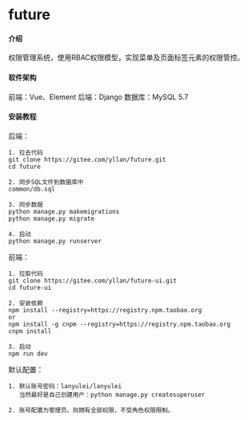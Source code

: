 # future

#### 介绍

权限管理系统，使用RBAC权限模型，实现菜单及页面标签元素的权限管控。

#### 软件架构

前端：Vue、Element
后端：Django
数据库：MySQL 5.7


#### 安装教程

后端：

```
1. 拉去代码
git clone https://gitee.com/yllan/future.git
cd future

2. 同步SQL文件到数据库中
common/db.sql

3. 同步数据 
python manage.py makemigrations
python manage.py migrate

4. 启动
python manage.py runserver
```

前端：

```
1. 拉取代码
git clone https://gitee.com/yllan/future-ui.git
cd future-ui

2. 安装依赖
npm install --registry=https://registry.npm.taobao.org
or
npm install -g cnpm --registry=https://registry.npm.taobao.org
cnpm install

3. 启动
npm run dev
```

默认配置：

```
1. 默认账号密码：lanyulei/lanyulei
   当然最好是自己创建用户：python manage.py createsuperuser

2. 账号配置为管理员，则拥有全部权限，不受角色权限限制。
```
